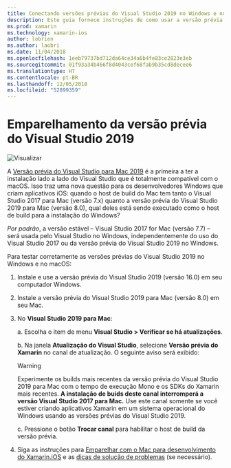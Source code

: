 ```yaml
---
title: Conectando versões prévias do Visual Studio 2019 no Windows e no macOS
description: Este guia fornece instruções de como usar a versão prévia do Visual Studio 2019 no Windows para criar aplicativos iOS, usando a versão prévia do Visual Studio 2019 para Mac no macOS para hospedar os builds.
ms.prod: xamarin
ms.technology: xamarin-ios
author: lobrien
ms.author: laobri
ms.date: 11/04/2018
ms.openlocfilehash: 1eeb79737bd712da64ce34a6b4fe83ce2823e3eb
ms.sourcegitcommit: 01f93a34b466f8d4043cef68fab9b35cd8decee6
ms.translationtype: HT
ms.contentlocale: pt-BR
ms.lasthandoff: 12/05/2018
ms.locfileid: "52899359"
---
```

# <a name="visual-studio-2019-preview-pairing"></a>Emparelhamento da versão prévia do Visual Studio 2019

![Visualizar](~/media/shared/preview.png)

A [Versão prévia do Visual Studio para Mac 2019](https://docs.microsoft.com/visualstudio/mac/install-preview) é a primeira a ter a instalação lado a lado do Visual Studio que é totalmente compatível com o macOS. Isso traz uma nova questão para os desenvolvedores Windows que criam aplicativos iOS: quando o host de build do Mac tem tanto o Visual Studio 2017 para Mac (versão 7.x) quanto a versão prévia do Visual Studio 2019 para Mac (versão 8.0), qual deles está sendo executado como o host de build para a instalação do Windows?

_Por padrão_, a versão estável &ndash; Visual Studio 2017 for Mac (versão 7.7) &ndash; será usada pelo Visual Studio no Windows, independentemente do uso do Visual Studio 2017 ou da versão prévia do Visual Studio 2019 no Windows.

Para testar corretamente as versões prévias do Visual Studio 2019 no Windows e no macOS:

1. Instale e use a versão prévia do Visual Studio 2019 (versão 16.0) em seu computador Windows.
2. Instale a versão prévia do Visual Studio 2019 para Mac (versão 8.0) em seu Mac.
3. No **Visual Studio 2019 para Mac**:

    a. Escolha o item de menu **Visual Studio > Verificar se há atualizações**.

    b. Na janela **Atualização do Visual Studio**, selecione **Versão prévia do Xamarin** no canal de atualização. O seguinte aviso será exibido:

    > [!WARNING]
    > Experimente os builds mais recentes da versão prévia do Visual Studio 2019 para Mac com o tempo de execução Mono e os SDKs do Xamarin mais recentes. **A instalação de buids deste canal interromperá a versão Visual Studio 2017 para Mac.** Use este canal somente se você estiver criando aplicativos Xamarin em um sistema operacional do Windows usando as versões prévias do Visual Studio 2019.

    c. Pressione o botão **Trocar canal** para habilitar o host de build da versão prévia.

4. Siga as instruções para [Emparelhar com o Mac para desenvolvimento do Xamarin.iOS](index.md) e as [dicas de solução de problemas](troubleshooting.md) (se necessário).